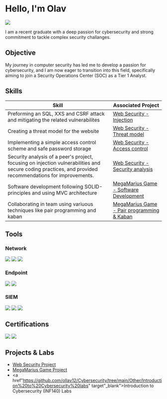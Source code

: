 # Hello, I'm Olav
<a href="https://linkedin.com/in/olav-opheim/"><img src="https://img.shields.io/badge/-LinkedIn-0072b1?&style=for-the-badge&logo=linkedin&logoColor=white" /></a>

I am a recent graduate with a deep passion for cybersecurity and strong commitment to tackle complex security challanges.

## Objective

My journey in computer security has led me to develop a passion for cybersecurity, and I am now eager to transition into this field, specifically aiming to join a Security Operations Center (SOC) as a Tier 1 Analyst.

## Skills
| Skill                                         | Associated Project         |
|-----------------------------------------------|----------------------------|
| Preforming an SQL, XXS and CSRF attack and mitigating the related vulnerabilites        | <a href="https://github.com/ollav12/web-security-project/blob/main/README.md" target="_blank"> Web Security - Injection</a>|
| Creating a threat model for the website | <a href="https://github.com/ollav12/web-security-lab/blob/main/README.md" target="_blank"> Web Security - Threat model</a>|
| Implementing a simple access control scheme and safe password storage       | <a href="https://github.com/ollav12/web-security-project/blob/main/README.md" target="_blank"> Web Security - Access control</a>|
| Security analysis of a peer's project, focusing on injection vulnerabilities and secure coding practices, and provided recommendations for improvements.     | <a href="https://github.com/ollav12/web-security-project/blob/main/README.md" target="_blank"> Web Security - Security analysis</a>|
| Software development following SOLID-principles and using MVC architecture                  | <a href="https://git.app.uib.no/Christoffer.Slettebo/ctrl-alt-defeat" target="_blank">MegaMarius Game - Software Development</a>|
| Collaborating in team using variuous techniques like pair programming and kaban | <a href="https://git.app.uib.no/Christoffer.Slettebo/ctrl-alt-defeat" target="_blank">MegaMarius Game - Pair programming & Kaban</a>|

## Tools

### Network
<div>
    <img src="https://img.shields.io/badge/-Wireshark-1679A7?&style=for-the-badge&logo=Wireshark&logoColor=white" />
    <img src="https://img.shields.io/badge/-Suricata-EF3B2D?&style=for-the-badge&logo=Suricata&logoColor=white" />
    <img src="https://img.shields.io/badge/-Zeek-777BB4?&style=for-the-badge&logo=Zeek&logoColor=white" />
</div>

### Endpoint
<div>
    <img src="https://img.shields.io/badge/-Microsoft_Defender_for_Endpoint-00A4EF?&style=for-the-badge&logo=Microsoft&logoColor=white" />
    <img src="https://img.shields.io/badge/-Velociraptor-4B275F?&style=for-the-badge&logo=Velociraptor&logoColor=white" />
</div>

### SIEM
<div>
    <img src="https://img.shields.io/badge/-Microsoft_Sentinel-0078D4?&style=for-the-badge&logo=Microsoft&logoColor=white" />
    <img src="https://img.shields.io/badge/-Splunk-000000?&style=for-the-badge&logo=Splunk&logoColor=white" />
    <img src="https://img.shields.io/badge/-Elastic-005571?&style=for-the-badge&logo=Elastic&logoColor=white" />
</div>

## Certifications
<div>
<img src="https://img.shields.io/badge/-Google%20Cybersecurity%20Certificate-4285F4?style=for-the-badge&logo=google&logoColor=white" />
<img src="https://img.shields.io/badge/-TryHackMe%20SOC%20Level%201-1ABC9C?style=for-the-badge" />


</div>


## Projects & Labs
- <a href="https://github.com/ollav12/web-security-project/blob/main/README.md" target="_blank"> Web Security Project</a>
- <a href="https://git.app.uib.no/Christoffer.Slettebo/ctrl-alt-defeat" target="_blank">MegaMarius Game Project</a>
- <a href"https://github.com/ollav12/Cybersecurity/tree/main/Other/Introduction%20to%20Cybersecurity%20labs" target"_blank">Introduction to Cybersecurity (INF140) Labs</a>
